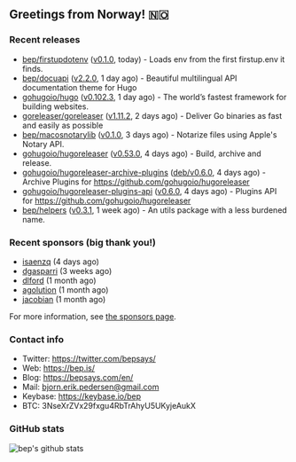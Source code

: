 ## Greetings from Norway! 🇳🇴

### Recent releases
- [bep/firstupdotenv](https://github.com/bep/firstupdotenv) ([v0.1.0](https://github.com/bep/firstupdotenv/releases/tag/v0.1.0), today) - Loads env from the first firstup.env it finds.
- [bep/docuapi](https://github.com/bep/docuapi) ([v2.2.0](https://github.com/bep/docuapi/releases/tag/v2.2.0), 1 day ago) - Beautiful multilingual API documentation theme for Hugo
- [gohugoio/hugo](https://github.com/gohugoio/hugo) ([v0.102.3](https://github.com/gohugoio/hugo/releases/tag/v0.102.3), 1 day ago) - The world’s fastest framework for building websites.
- [goreleaser/goreleaser](https://github.com/goreleaser/goreleaser) ([v1.11.2](https://github.com/goreleaser/goreleaser/releases/tag/v1.11.2), 2 days ago) - Deliver Go binaries as fast and easily as possible
- [bep/macosnotarylib](https://github.com/bep/macosnotarylib) ([v0.1.0](https://github.com/bep/macosnotarylib/releases/tag/v0.1.0), 3 days ago) - Notarize files using Apple&#39;s Notary API.
- [gohugoio/hugoreleaser](https://github.com/gohugoio/hugoreleaser) ([v0.53.0](https://github.com/gohugoio/hugoreleaser/releases/tag/v0.53.0), 4 days ago) - Build, archive and release. 
- [gohugoio/hugoreleaser-archive-plugins](https://github.com/gohugoio/hugoreleaser-archive-plugins) ([deb/v0.6.0](https://github.com/gohugoio/hugoreleaser-archive-plugins/releases/tag/deb%2Fv0.6.0), 4 days ago) - Archive Plugins for https://github.com/gohugoio/hugoreleaser
- [gohugoio/hugoreleaser-plugins-api](https://github.com/gohugoio/hugoreleaser-plugins-api) ([v0.6.0](https://github.com/gohugoio/hugoreleaser-plugins-api/releases/tag/v0.6.0), 4 days ago) - Plugins API for https://github.com/gohugoio/hugoreleaser
- [bep/helpers](https://github.com/bep/helpers) ([v0.3.1](https://github.com/bep/helpers/releases/tag/v0.3.1), 1 week ago) - An utils package with a less burdened name.


### Recent sponsors (big thank you!)

- [isaenzq](https://github.com/isaenzq) (4 days ago)
- [dgasparri](https://github.com/dgasparri) (3 weeks ago)
- [dlford](https://github.com/dlford) (1 month ago)
- [agolution](https://github.com/agolution) (1 month ago)
- [jacobian](https://github.com/jacobian) (1 month ago)

For more information, see [the sponsors page](https://github.com/sponsors/bep/).

### Contact info
- Twitter: https://twitter.com/bepsays/
- Web: https://bep.is/
- Blog: https://bepsays.com/en/
- Mail: bjorn.erik.pedersen@gmail.com
- Keybase: https://keybase.io/bep
- BTC: 3NseXrZVx29fxgu4RbTrAhyU5UKyjeAukX


### GitHub stats
![bep's github stats](https://github-readme-stats.vercel.app/api?username=bep&count_private=true&hide_title=true)

